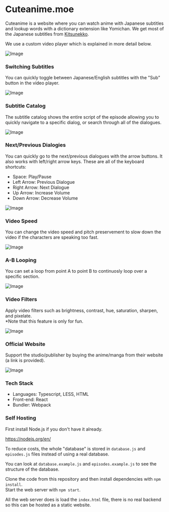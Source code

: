 # Cuteanime.moe

Cuteanime is a website where you can watch anime with Japanese subtitles and lookup words with a dictionary extension like Yomichan. We get most of 
the Japanese subtitles from [Kitsunekko](https://kitsunekko.net).

We use a custom video player which is explained in more detail below.

![Image](https://github.com/Tenpi/CuteAnime.moe/blob/main/assets/images/about.png?raw=true)

### Switching Subtitles

You can quickly toggle between Japanese/English subtitles with the "Sub" button in the video player.

![Image](https://github.com/Tenpi/CuteAnime.moe/blob/main/assets/images/switchingsubtitles.png?raw=true)

### Subtitle Catalog

The subtitle catalog shows the entire script of the episode allowing you to quickly navigate to a specific dialog, or 
search through all of the dialogues.

![Image](https://github.com/Tenpi/CuteAnime.moe/blob/main/assets/images/subtitlecatalog.png?raw=true)

### Next/Previous Dialogies

You can quickly go to the next/previous dialogues with the arrow buttons. It also works with left/right arrow keys. 
These are all of the keyboard shortcuts:

- Space: Play/Pause
- Left Arrow: Previous Dialogue
- Right Arrow: Next Dialogue
- Up Arrow: Increase Volume
- Down Arrow: Decrease Volume

![Image](https://github.com/Tenpi/CuteAnime.moe/blob/main/assets/images/nextdialogue.png?raw=true)

### Video Speed

You can change the video speed and pitch preservement to slow down the video if the characters are speaking 
too fast.

![Image](https://github.com/Tenpi/CuteAnime.moe/blob/main/assets/images/videospeed.png?raw=true)

### A-B Looping

You can set a loop from point A to point B to continuosly loop over a specific section.

![Image](https://github.com/Tenpi/CuteAnime.moe/blob/main/assets/images/abloop.png?raw=true)

### Video Filters

Apply video filters such as brightness, contrast, hue, saturation, sharpen, and pixelate. \
*Note that this feature is only for fun.

![Image](https://github.com/Tenpi/CuteAnime.moe/blob/main/assets/images/videofilters.png?raw=true)

### Official Website

Support the studio/publisher by buying the anime/manga from their website (a link is provided). 

![Image](https://github.com/Tenpi/CuteAnime.moe/blob/main/assets/images/officialwebsite.png?raw=true)

### Tech Stack

- Languages: Typescript, LESS, HTML
- Front-end: React 
- Bundler: Webpack

### Self Hosting

First install Node.js if you don't have it already. 

https://nodejs.org/en/

To reduce costs, the whole "database" is stored in `database.js` and `episodes.js` files instead of using a 
real database.

You can look at `database.example.js` and `episodes.example.js` to see the structure of the database.

Clone the code from this repository and then install dependencies with `npm install`. \
Start the web server with `npm start`. 

All the web server does is load the `index.html` file, there is no real backend so this can be hosted as a static 
website. 